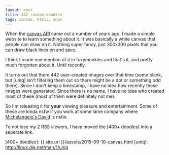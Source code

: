 ```yaml
---
layout: post
title: 442 random doodles
tags: canvas, html5, anon
---
```


When the [canvas API][canvas] came out a number of years ago, I made a simple website to learn something about it. It was basically a white canvas that people can draw on it. Nothing super fancy, just 300x300 pixels that you can draw black lines on and save.

I think I made one mention of it in foxymonkies and that's it, and pretty much forgotten about it. Until recently.

It turns out that there 442 user-created images over that time (some blank, but [uniq] isn't filtering them out so there might be a dot or something odd there). Since I don't keep a timestamp, I have no idea how recently these images were generated. Since there is no name, I have no idea who created most of these (most of them were definitely not me).

So I'm releasing it for **your** viewing pleasure and entertainment. Some of these are kinda nsfw if you work at some lame company where [Michelangelo's David][penis] is nsfw.

To not lose my 2 RSS viewers, I have moved the [400+ doodles] into a seperate link.


[canvas]: https://developer.mozilla.org/en-US/docs/Web/API/Canvas_API
[penis]: https://en.wikipedia.org/wiki/David_%28Michelangelo%29
[400+ doodles]: {{ site.url }}/assets/2015-09-10-canvas.html
[uniq]: http://linux.die.net/man/1/uniq

